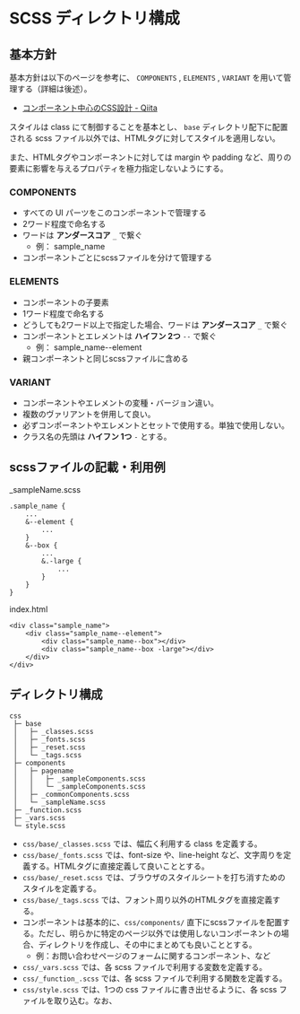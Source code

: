 # SCSS ディレクトリ構成

## 基本方針

基本方針は以下のページを参考に、 `COMPONENTS` , `ELEMENTS` , `VARIANT` を用いて管理する（詳細は後述）。

* [コンポーネント中心のCSS設計 - Qiita](https://qiita.com/y___k/items/0d04aa58b36436137852)

スタイルは class にて制御することを基本とし、 `base` ディレクトリ配下に配置される scss ファイル以外では、HTMLタグに対してスタイルを適用しない。

また、HTMLタグやコンポーネントに対しては margin や padding など、周りの要素に影響を与えるプロパティを極力指定しないようにする。


### COMPONENTS

* すべての UI パーツをこのコンポーネントで管理する
* 2ワード程度で命名する
* ワードは **アンダースコア** `_` で繋ぐ
  * 例： sample_name
* コンポーネントごとにscssファイルを分けて管理する

### ELEMENTS

* コンポーネントの子要素
* 1ワード程度で命名する
* どうしても2ワード以上で指定した場合、ワードは **アンダースコア** `_` で繋ぐ
* コンポーネントとエレメントは **ハイフン 2つ** `--` で繋ぐ
  * 例： sample_name--element
* 親コンポーネントと同じscssファイルに含める

### VARIANT

* コンポーネントやエレメントの変種・バージョン違い。
* 複数のヴァリアントを併用して良い。
* 必ずコンポーネントやエレメントとセットで使用する。単独で使用しない。
* クラス名の先頭は **ハイフン 1つ** `-` とする。

## scssファイルの記載・利用例

_sampleName.scss

```
.sample_name {
    ...
    &--element {
        ...
    }
    &--box {
        ...
        &.-large {
            ...
        }
    }
}
```

index.html

```
<div class="sample_name">
    <div class="sample_name--element">
        <div class="sample_name--box"></div>
        <div class="sample_name--box -large"></div>
    </div>
</div>
```

## ディレクトリ構成

```
css    
 ├─ base    
 │   ├─ _classes.scss    
 │   ├─ _fonts.scss    
 │   ├─ _reset.scss    
 │   └─ _tags.scss    
 ├─ components    
 │   ├─ pagename    
 │   │   ├─ _sampleComponents.scss    
 │   │   └─ _sampleComponents.scss    
 │   ├─ _commonComponents.scss    
 │   └─ _sampleName.scss    
 ├─ _function.scss    
 ├─ _vars.scss    
 └─ style.scss 
 ```   

* `css/base/_classes.scss` では、幅広く利用する class を定義する。
* `css/base/_fonts.scss` では、font-size や、line-height など、文字周りを定義する。HTMLタグに直接定義して良いこととする。
* `css/base/_reset.scss` では、ブラウザのスタイルシートを打ち消すためのスタイルを定義する。
* `css/base/_tags.scss` では、フォント周り以外のHTMLタグを直接定義する。
* コンポーネントは基本的に、`css/components/` 直下にscssファイルを配置する。ただし、明らかに特定のページ以外では使用しないコンポーネントの場合、ディレクトリを作成し、その中にまとめても良いこととする。
  * 例：お問い合わせページのフォームに関するコンポーネント、など
* `css/_vars.scss` では、各 scss ファイルで利用する変数を定義する。
* `css/_function_.scss` では、各 scss ファイルで利用する関数を定義する。
* `css/style.scss` では、1つの css ファイルに書き出せるように、各 scss ファイルを取り込む。なお、
